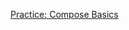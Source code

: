 [Practice: Compose Basics](https://developer.android.com/codelabs/basic-android-kotlin-compose-composables-practice-problems#1)
